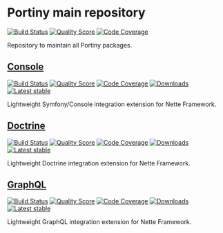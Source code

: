 # Portiny main repository

[![Build Status](https://img.shields.io/travis/portiny/portiny.svg?style=flat-square)](https://travis-ci.org/portiny/portiny)
[![Quality Score](https://img.shields.io/scrutinizer/g/portiny/portiny.svg?style=flat-square)](https://scrutinizer-ci.com/g/portiny/portiny)
[![Code Coverage](https://img.shields.io/scrutinizer/coverage/g/portiny/portiny.svg?style=flat-square)](https://scrutinizer-ci.com/g/portiny/portiny)

Repository to maintain all Portiny packages.


## [Console](https://github.com/portiny/console)

[![Build Status](https://img.shields.io/travis/portiny/console.svg?style=flat-square)](https://travis-ci.org/portiny/console)
[![Quality Score](https://img.shields.io/scrutinizer/g/portiny/console.svg?style=flat-square)](https://scrutinizer-ci.com/g/portiny/console)
[![Code Coverage](https://img.shields.io/scrutinizer/coverage/g/portiny/console.svg?style=flat-square)](https://scrutinizer-ci.com/g/portiny/console)
[![Downloads](https://img.shields.io/packagist/dt/portiny/console.svg?style=flat-square)](https://packagist.org/packages/portiny/console)
[![Latest stable](https://img.shields.io/github/tag/portiny/console.svg?style=flat-square)](https://packagist.org/packages/portiny/console)

Lightweight Symfony/Console integration extension for Nette Framework.


## [Doctrine](https://github.com/portiny/doctrine)

[![Build Status](https://img.shields.io/travis/portiny/doctrine.svg?style=flat-square)](https://travis-ci.org/portiny/doctrine)
[![Quality Score](https://img.shields.io/scrutinizer/g/portiny/doctrine.svg?style=flat-square)](https://scrutinizer-ci.com/g/portiny/doctrine)
[![Code Coverage](https://img.shields.io/scrutinizer/coverage/g/portiny/doctrine.svg?style=flat-square)](https://scrutinizer-ci.com/g/portiny/doctrine)
[![Downloads](https://img.shields.io/packagist/dt/portiny/doctrine.svg?style=flat-square)](https://packagist.org/packages/portiny/doctrine)
[![Latest stable](https://img.shields.io/github/tag/portiny/doctrine.svg?style=flat-square)](https://packagist.org/packages/portiny/doctrine)

Lightweight Doctrine integration extension for Nette Framework.


## [GraphQL](https://github.com/portiny/graphql)

[![Build Status](https://img.shields.io/travis/portiny/graphql.svg?style=flat-square)](https://travis-ci.org/portiny/graphql)
[![Quality Score](https://img.shields.io/scrutinizer/g/portiny/graphql.svg?style=flat-square)](https://scrutinizer-ci.com/g/portiny/graphql)
[![Code Coverage](https://img.shields.io/scrutinizer/coverage/g/portiny/graphql.svg?style=flat-square)](https://scrutinizer-ci.com/g/portiny/graphql)
[![Downloads](https://img.shields.io/packagist/dt/portiny/graphql.svg?style=flat-square)](https://packagist.org/packages/portiny/graphql)
[![Latest stable](https://img.shields.io/github/tag/portiny/graphql.svg?style=flat-square)](https://packagist.org/packages/portiny/graphql)

Lightweight GraphQL integration extension for Nette Framework.
